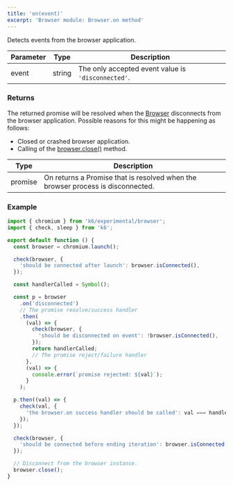 ```yaml
---
title: 'on(event)'
excerpt: 'Browser module: Browser.on method'
---
```


Detects events from the browser application.

| Parameter | Type   | Description                                        |
| --------- | ------ | -------------------------------------------------- |
| event     | string | The only accepted event value is `'disconnected'`. |

### Returns

The returned promise will be resolved when the [Browser](/javascript-api/k6-experimental/browser/browser-class/) disconnects from the browser application. Possible reasons for this might be happening as follows:

* Closed or crashed browser application.
* Calling of the [browser.close()](/javascript-api/k6-experimental/browser/browser-class/close) method.

| Type    | Description                                                                     |
| ------- | ------------------------------------------------------------------------------- |
| promise | On returns a Promise that is resolved when the browser process is disconnected. |

### Example

```javascript
import { chromium } from 'k6/experimental/browser';
import { check, sleep } from 'k6';

export default function () {
  const browser = chromium.launch();

  check(browser, {
    'should be connected after launch': browser.isConnected(),
  });

  const handlerCalled = Symbol();

  const p = browser
    .on('disconnected')
    // The promise resolve/success handler
    .then(
      (val) => {
        check(browser, {
          'should be disconnected on event': !browser.isConnected(),
        });
        return handlerCalled;
        // The promise reject/failure handler
      },
      (val) => {
        console.error(`promise rejected: ${val}`);
      }
    );

  p.then((val) => {
    check(val, {
      'the browser.on success handler should be called': val === handlerCalled,
    });
  });

  check(browser, {
    'should be connected before ending iteration': browser.isConnected(),
  });

  // Disconnect from the browser instance.
  browser.close();
}
```